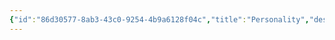 ```yaml
---
{"id":"86d30577-8ab3-43c0-9254-4b9a6128f04c","title":"Personality","description":"Overview of Personality Gifts tag.","publish":true,"date_created":"Thursday, April 11th 2024, 6:01:15 pm","date_modified":"Thursday, April 11th 2024, 6:01:54 pm","cssclasses":["mado-heading"],"path":"tags/Gifts/Personality/index.md","permalink":"/tags/gifts/personality/index/","PassFrontmatter":true}
---
```


